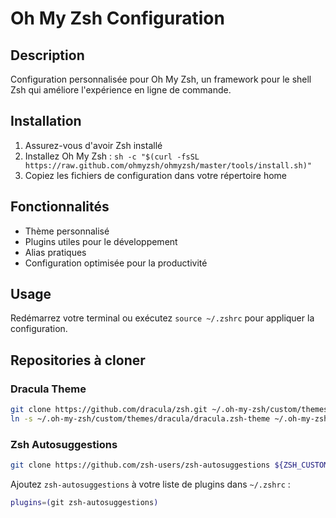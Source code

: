 # Oh My Zsh Configuration

## Description
Configuration personnalisée pour Oh My Zsh, un framework pour le shell Zsh qui améliore l'expérience en ligne de commande.

## Installation
1. Assurez-vous d'avoir Zsh installé
2. Installez Oh My Zsh : `sh -c "$(curl -fsSL https://raw.github.com/ohmyzsh/ohmyzsh/master/tools/install.sh)"`
3. Copiez les fichiers de configuration dans votre répertoire home

## Fonctionnalités
- Thème personnalisé
- Plugins utiles pour le développement
- Alias pratiques
- Configuration optimisée pour la productivité

## Usage
Redémarrez votre terminal ou exécutez `source ~/.zshrc` pour appliquer la configuration.

## Repositories à cloner

### Dracula Theme
```bash
git clone https://github.com/dracula/zsh.git ~/.oh-my-zsh/custom/themes/dracula
ln -s ~/.oh-my-zsh/custom/themes/dracula/dracula.zsh-theme ~/.oh-my-zsh/custom/themes/dracula.zsh-theme
```

### Zsh Autosuggestions
```bash
git clone https://github.com/zsh-users/zsh-autosuggestions ${ZSH_CUSTOM:-~/.oh-my-zsh/custom}/plugins/zsh-autosuggestions
```

Ajoutez `zsh-autosuggestions` à votre liste de plugins dans `~/.zshrc` :
```bash
plugins=(git zsh-autosuggestions)
```